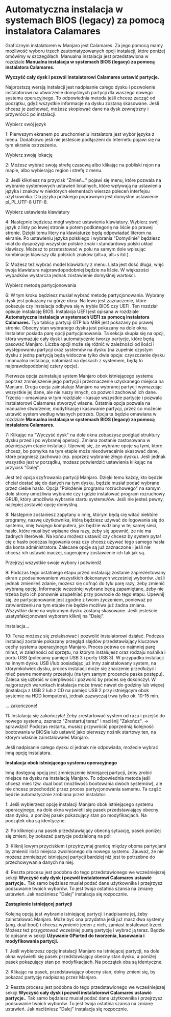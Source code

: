 ﻿# Automatyczna instalacja w systemach BIOS (legacy) za pomocą instalatora Calamares


Graficznym instalatorem w Manjaro jest Calamares. Za jego pomocą mamy możliwość wyboru trzech zautomatyzowanych opcji instalacji, które poniżej omówimy w szczegółach. Manualna instalacja jest przedstawiona w rozdziale <b>Manualna instalacja w systemach BIOS (legacy) za pomocą instalatora Calamares.</b>

<b>Wyczyść cały dysk i pozwól instalatorowi Calamares ustawić partycje.</b>

Najprostszą wersją instalacji jest nadpisanie całego dysku i pozwolenie instalatorowi na utworzenie domyślnych partycji dla waszego nowego systemu operacyjnego. To odpowiednia metoda jeśli chcesz zacząć od początku, gdyż wszystkie informacje na dysku zostaną skasowane. Jeśli chcesz je zachować, możesz skopiować dane na dysk zewnętrzny i przywrócić po instalacji.

Wybierz swój język

1: Pierwszym ekranem po uruchomieniu instalatora jest wybór języka z menu. Dodatkowo jeśli nie jesteście podłączeni do Internetu pojawi się na tym ekranie ostrzeżenie.

Wybierz swoją lokację

2: Możesz wybrać swoją strefę czasową albo klikając na pobliski rejon na mapie, albo wybierając region i strefę z menu.

3: Jeśli klikniesz na przycisk "Zmień..." pojawi się menu, które pozwala na wybranie systemowych ustawień lokalnych, które wpływają na ustawienia języka i znaków w niektórych elementach wiersza poleceń interfejsu użytkownika. Dla języka polskiego poprawnym jest domyślne ustawienie pl_PL.UTF-8 UTF-8.

Wybierz ustawienia klawiatury

4: Następnie będziesz mógł wybrać ustawienia klawiatury. Wybierz swój język z listy po lewej stronie a potem podkategorię na liście po prawej stronie. Dzięki temu litery na klawiaturze będą odpowiadać literom na ekranie. Po ustawieniu języka polskiego i wybrania "Domyślnie" będziesz miał do dyspozycji wszystkie polskie znaki i standardowy polski układ klawiszy. Możesz to przetestować w polu na samym dole wpisując kombinacje klawiszy dla polskich znaków (alt+a, alt+s itd.).

5: Możesz też wybrać model klawiatury z menu. Lista jest dość długa, więc twoja klawiatura najprawdopodobniej będzie na liście. W większości wypadków wystarcza jednak zostawienie domyślnej wartości.

Wybierz metodę partycjonowania

6: W tym kroku będziesz musiał wybrać metodę partycjonowania. Wybrany dysk jest pokazany na górze okna. Na lewo jest zaznaczenie, które pokazuje czy instalacja odbywa się w trybie BIOS czy UEFI. Ten rozdział opisuje instalację BIOS. Instalacja UEFI jest opisana w rozdziale <b>Automatyczna instalacja w systemach UEFI za pomocą instalatora Calamares.</b> Typ tablicy partycji GTP lub MBR jest pokazany po prawej stronie. Obecny stan wybranego dysku jest pokazany na dole okna. Instalator posiada parę opcji partycjonowania. Ta sekcja skupia się na opcji, która wymazuje cały dysk i automatycznie tworzy partycje, które będą pasować Manjaro. Liczba opcji może się różnić w zależności od ilości i występowaniu partycji oraz systemów na dysku (na zupełnie czystym dysku z jedną partycją będą widoczne tylko dwie opcje: czyszczenie dysku i manualna instalacja, natomiast na dyskach z systemem, będą to najprawdopodobniej cztery opcje).

Pierwsza opcja zainstaluje system Manjaro obok istniejącego systemu poprzez zmniejszenie jego partycji i przeznaczenie uzyskanego miejsca na Manjaro. Druga opcja zainstaluje Manjaro na wybranej partycji wymazując wszystkie jej dane, ale nie ruszy innych, co pozwoli zachować ich dane. Trzecia – omawiana w tym rozdziale – kasuje wszystkie partycje i pozwala instalatorowi Calamares stworzyć własne. Ostatnia opcja pozwala na manualne stworzenie, modyfikację i kasowanie partycji, przez co możecie ustawić system według własnych potrzeb. Opcja ta będzie omawiana w rozdziale <b>Manualna instalacja w systemach BIOS (legacy) za pomocą instalatora Calamares.</b>

7: Klikając na "Wyczyść dysk" na dole okna zobaczysz podgląd struktury dysku przed i po wybranej operacji. Zmiana zostanie zastosowana w późniejszym etapie instalacji. Upewnij się, że wybrane opcje są tymi, które chcesz, bo pomyłka na tym etapie może nieodwracalnie skasować dane, które pragniesz zachować (np. poprzez wybranie złego dysku). Jeśli jednak wszystko jest w porządku, możesz potwierdzić ustawienia klikając na przycisk "Dalej".

Jest też opcja szyfrowania partycji Manjaro. Dzięki temu każdy, kto będzie chciał dostać się do danych na tym dysku, będzie musiał podać wybrane przez ciebie hasło.
Opcja "Położenie programu rozruchowego" na samym dole strony umożliwia wybranie czy i gdzie instalować program rozruchowy GRUB, który umożliwia wybranie startu systemu/ów. Jeśli nie jesteś pewny, najlepiej zostawić opcję domyślną.

8: Następnie zostaniesz zapytany o imię, którym będą cię witać niektóre programy, nazwę użytkownika, którą będziesz używać do logowania się do systemu, imię twojego komputera, jak będzie widziany w tej samej sieci, hasło, które musi być wpisane dwa razy, żeby się upewnić, że nie ma żadnych literówek. Na końcu możesz ustawić czy chcesz by system pytał cię o hasło podczas logowania oraz czy chcesz używać tego samego hasła dla konta administratora. Zalecane opcje są już zaznaczone i jeśli nie chcesz ich ustawić inaczej, sugerujemy zostawienie ich tak jak są.

Przejrzyj wszystkie swoje wybory i potwierdź

9: Podczas tego ostatniego etapu przed instalacją zostanie  zaprezentowany ekran z podsumowaniem wszystkich dokonanych wcześniej wyborów. Jeśli jednak zmieniłeś zdanie, możesz się cofnąć do tyłu parę razy, żeby zmienić wybraną opcję. Informacje wcześniej wybrane będą zapamiętane, żeby nie trzeba było ich ponownie uzupełniać przy powrocie do tego etapu. Upewnij się, że partycjonowanie jest zgodne z twoim życzeniem, ponieważ po zatwierdzeniu na tym etapie nie będzie możliwa już żadna zmiana. Wszystkie dane na wybranym dysku zostaną skasowane. Jeśli jesteście usatysfakcjonowani wyborem kliknij na "Dalej".

Instalacja...

10: Teraz możesz się zrelaksować i pozwolić instalatorowi działać. Podczas instalacji zostanie pokazany przegląd slajdów przedstawiający kluczowe cechy systemu operacyjnego Manjaro. Proces potrwa co najmniej parę minut, w zależności od sprzętu, na którym instalujesz oraz rodzaju nośnika i portu USB (polecamy pamięci USB 3 i porty USB 3). W przypadku instalacji na innym dysku USB i/lub posiadając już inny zainstalowany system, na którymkolwiek dysku, proces instalacji może się znaczenie przedłużyć i mieć pewne momenty przestoju (na tym samym procencie paska postępu). Zaleca się uzbroić w cierpliwość i pozwolić by proces się dokończył. W najgorszych warunkach instalacja może trwać nawet do godziny lub więcej (instalacja z USB 2 lub z CD na pamięć USB 2 przy istniejącym obok systemie na HDD komputera), jednak zazwyczaj trwa tylko ok. 10-15 min.

... zakończone!

11: Instalacja się zakończyła! Żeby zrestartować system od razu i przejść do nowego systemu, zaznacz "Zrestartuj teraz" i naciśnij "Zakończ". -> sprawdzić! Podczas restartu, musisz przywrócić poprzednią kolejność bootowania w BIOSie lub ustawić jako pierwszy nośnik startowy ten, na którym właśnie zainstalowałeś Manjaro.

Jeśli nadpisanie całego dysku ci jednak nie odpowiada, możecie wybrać inną opcję instalatora.

<b>Instalacja obok istniejącego systemu operacyjnego</b>

Inną dostępną opcją jest zmniejszenie istniejącej partycji, żeby zrobić miejsce na dysku na instalację Manjaro. To odpowiednia metoda jeśli chcesz mieć tzw. dual boot (możliwość bootowania dwóch systemów), ale nie chcesz przechodzić przez proces partycjonowania samemu. Ta część będzie automatycznie zrobiona przez instalator.

1: Jeśli wybierzesz opcję instalacji Manjaro obok istniejącego systemu operacyjnego, na dole okna wyświetli się pasek przedstawiający obecny stan dysku, a poniżej pasek pokazujący stan po modyfikacjach. Na początek oba są identyczne.

2: Po kliknięciu na pasek przedstawiający obecną sytuację, pasek poniżej się zmieni, by pokazać partycje podzieloną na pół.

3: Kliknij lewym przyciskiem i przytrzymaj granicę między oboma partycjami by zmienić ilość miejsca zwolnionego dla nowego systemu. Zauważ, że nie możesz zmniejszyć istniejącej partycji bardziej niż jest to potrzebne do przechowywania danych na niej.

4: Reszta procesu jest podobna do tego przedstawionego we wcześniejszej sekcji <b>Wyczyść cały dysk i pozwól instalatorowi Calamares ustawić partycje.</b>. Tak samo będziesz musiał podać dane użytkownika i przejrzysz podsuwanie twoich wyborów. To jest twoja ostatnia szansa na zmianę ustawień. Jak naciśniesz "Dalej" instalacja się rozpocznie.

<b>Zastąpienie istniejącej partycji</b>

Kolejną opcją jest wybranie istniejącej partycji i nadpisanie jej, żeby zainstalować Manjaro. Może być ona przydatna jeśli już masz dwa systemy (ang. dual boot) i chcesz wymienić jeden z nich, zamiast instalować trzeci. Możesz też przygotować wcześniej pustą partycję i wybrać ją teraz. Będzie to opisane w sekcji <b>Używanie GParted do tworzenia, kasowania i modyfikowania partycji.</b>

1: Jeśli wybierzesz opcję instalacji Manjaro na istniejącej partycji, na dole okna wyświetli się pasek przedstawiający obecny stan dysku, a poniżej pasek pokazujący stan po modyfikacjach. Na początek oba są identyczne.

2: Klikając na pasek, przedstawiający obecny stan, dolny zmieni się, by pokazać partycję nadpisaną przez Manjaro.

3: Reszta procesu jest podobna do tego przedstawionego we wcześniejszej sekcji <b>Wyczyść cały dysk i pozwól instalatorowi Calamares ustawić partycje.</b>. Tak samo będziesz musiał podać dane użytkownika i przejrzysz podsuwanie twoich wyborów. To jest twoja ostatnia szansa na zmianę ustawień. Jak naciśniesz "Dalej" instalacja się rozpocznie.
